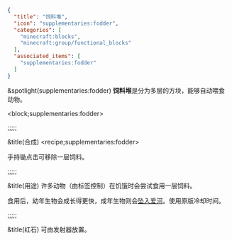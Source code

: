 ```json
{
  "title": "饲料堆",
  "icon": "supplementaries:fodder",
  "categories": [
    "minecraft:blocks",
    "minecraft:group/functional_blocks"
  ],
  "associated_items": [
    "supplementaries:fodder"
  ]
}
```

&spotlight(supplementaries:fodder)
**饲料堆**是分为多层的方块，能够自动喂食动物。

<block;supplementaries:fodder>

;;;;;

&title(合成)
<recipe;supplementaries:fodder>

手持锄点击可移除一层饲料。

;;;;;

&title(用途)
许多动物（由标签控制）在饥饿时会尝试食用一层饲料。


食用后，幼年生物会成长得更快，成年生物则会[坠入爱河](^minecraft:breeding)。使用原版冷却时间。

;;;;;

&title(红石)
可由发射器放置。
